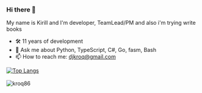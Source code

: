 ### Hi there 👋 
My name is Kirill and I'm developer, TeamLead/PM and also i'm trying write books

- 🛠 11 years of development
- 💬 Ask me about Python, TypeScript, C#, Go, fasm, Bash
- 📫 How to reach me: djkroq@gmail.com

[![Top Langs](https://github-readme-stats.vercel.app/api/top-langs/?username=kroq86&hide=html&layout=compact)](https://github.com/kroq86)
<br/><br/>
<img align="left" src="https://komarev.com/ghpvc/?username=kroq86&label=Profile%20Views%20&color=AC1F21&style=flat-square" alt="kroq86" />
